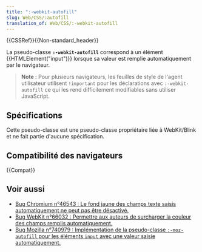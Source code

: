 ```yaml
---
title: ":-webkit-autofill"
slug: Web/CSS/:autofill
translation_of: Web/CSS/:-webkit-autofill
---
```


{{CSSRef}}{{Non-standard_header}}

La pseudo-classe **`:-webkit-autofill`** correspond à un élément {{HTMLElement("input")}} lorsque sa valeur est remplie automatiquement par le navigateur.

> **Note :** Pour plusieurs navigateurs, les feuilles de style de l'agent utilisateur utilisent `!important` pour les déclarations avec `:-webkit-autofill` ce qui les rend difficilement modifiables sans utiliser JavaScript.

## Spécifications

Cette pseudo-classe est une pseudo-classe propriétaire liée à WebKit/Blink et ne fait partie d'aucune spécification.

## Compatibilité des navigateurs

{{Compat}}

## Voir aussi

- [Bug Chromium n°46543 : Le fond jaune des champs texte saisis automatiquement ne peut pas être désactivé.](https://code.google.com/p/chromium/issues/detail?id=46543)
- [Bug WebKit n°66032 : Permettre aux auteurs de surcharger la couleur des champs remplis automatiquement.](https://bugs.webkit.org/show_bug.cgi?id=66032)
- [Bug Mozilla n°740979 : Implémentation de la pseudo-classe `:-moz-autofill` pour les éléments `input` avec une valeur saisie automatiquement.](https://bugzilla.mozilla.org/show_bug.cgi?id=740979)
